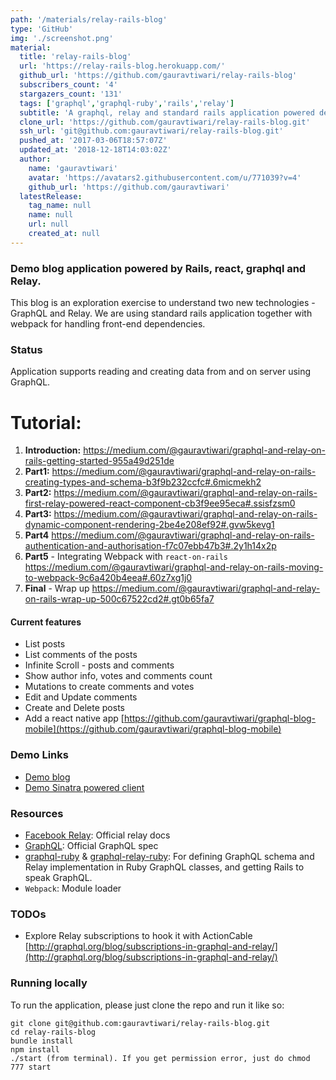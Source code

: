 ```yaml
---
path: '/materials/relay-rails-blog'
type: 'GitHub'
img: './screenshot.png'
material:
  title: 'relay-rails-blog'
  url: 'https://relay-rails-blog.herokuapp.com/'
  github_url: 'https://github.com/gauravtiwari/relay-rails-blog'
  subscribers_count: '4'
  stargazers_count: '131'
  tags: ['graphql','graphql-ruby','rails','relay']
  subtitle: 'A graphql, relay and standard rails application powered demo weblog. We are using Graphql server and relay for our react component data needs.'
  clone_url: 'https://github.com/gauravtiwari/relay-rails-blog.git'
  ssh_url: 'git@github.com:gauravtiwari/relay-rails-blog.git'
  pushed_at: '2017-03-06T18:57:07Z'
  updated_at: '2018-12-18T14:03:02Z'
  author:
    name: 'gauravtiwari'
    avatar: 'https://avatars2.githubusercontent.com/u/771039?v=4'
    github_url: 'https://github.com/gauravtiwari'
  latestRelease:
    tag_name: null
    name: null
    url: null
    created_at: null
---
```

### Demo blog application powered by Rails, react, graphql and Relay.

This blog is an exploration exercise to understand two new technologies - GraphQL and Relay. We are using standard rails application together with webpack for handling front-end dependencies.

### Status
Application supports reading and creating data from and on server using GraphQL.

# Tutorial:
1. **Introduction:** https://medium.com/@gauravtiwari/graphql-and-relay-on-rails-getting-started-955a49d251de
2. **Part1:** https://medium.com/@gauravtiwari/graphql-and-relay-on-rails-creating-types-and-schema-b3f9b232ccfc#.6micmekh2
2. **Part2:**
https://medium.com/@gauravtiwari/graphql-and-relay-on-rails-first-relay-powered-react-component-cb3f9ee95eca#.ssisfzsm0
3. **Part3:**
https://medium.com/@gauravtiwari/graphql-and-relay-on-rails-dynamic-component-rendering-2be4e208ef92#.gvw5kevg1
4. **Part4**
https://medium.com/@gauravtiwari/graphql-and-relay-on-rails-authentication-and-authorisation-f7c07ebb47b3#.2y1h14x2p
4. **Part5** - Integrating Webpack with `react-on-rails`
https://medium.com/@gauravtiwari/graphql-and-relay-on-rails-moving-to-webpack-9c6a420b4eea#.60z7xg1j0
5. **Final** - Wrap up
https://medium.com/@gauravtiwari/graphql-and-relay-on-rails-wrap-up-500c67522cd2#.gt0b65fa7

#### Current features
* List posts
* List comments of the posts
* Infinite Scroll - posts and comments
* Show author info, votes and comments count
* Mutations to create comments and votes
* Edit and Update comments
* Create and Delete posts
* Add a react native app [https://github.com/gauravtiwari/graphql-blog-mobile](https://github.com/gauravtiwari/graphql-blog-mobile)

### Demo Links
* [Demo blog](https://relay-rails-blog.herokuapp.com/)
* [Demo Sinatra powered client](https://github.com/gauravtiwari/graphql-sinatra-erb)

### Resources

* [Facebook Relay](https://facebook.github.io/relay/): Official relay docs
* [GraphQL](http://facebook.github.io/graphql/): Official GraphQL spec
* [graphql-ruby](https://github.com/rmosolgo/graphql-ruby) & [graphql-relay-ruby](https://github.com/rmosolgo/graphql-relay-ruby): For defining GraphQL schema and Relay implementation in Ruby GraphQL classes, and getting Rails to speak GraphQL.
* ```Webpack```: Module loader

### TODOs
* Explore Relay subscriptions to hook it with ActionCable [http://graphql.org/blog/subscriptions-in-graphql-and-relay/](http://graphql.org/blog/subscriptions-in-graphql-and-relay/)

### Running locally
To run the application, please just clone the repo and run it like so:

```
git clone git@github.com:gauravtiwari/relay-rails-blog.git
cd relay-rails-blog
bundle install
npm install
./start (from terminal). If you get permission error, just do chmod 777 start
```
